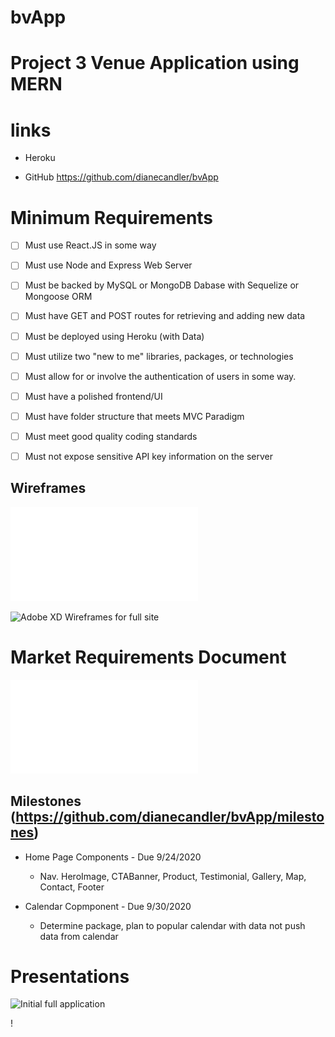 # bvApp
# Project 3 Venue Application using MERN #

# links

* Heroku

* GitHub  https://github.com/dianecandler/bvApp

# Minimum Requirements
- [ ] Must use React.JS in some way

- [ ] Must use Node and Express Web Server

- [ ] Must be backed by MySQL or MongoDB Dabase with Sequelize or Mongoose ORM

- [ ] Must have GET and POST routes for retrieving and adding new data

- [ ] Must be deployed using Heroku  (with Data)

- [ ] Must utilize two "new to me" libraries, packages, or technologies 

- [ ] Must allow for or involve the authentication of users in some way.

- [ ] Must have a polished frontend/UI

- [ ] Must have folder structure that meets MVC Paradigm

- [ ] Must meet good quality coding standards

- [ ] Must not expose sensitive API key information on the server

## Wireframes
![First draft Wireframes folder](/fileReadme/Wireframe/getStarted1.pdf)

![Adobe XD Wireframes for full site](https://xd.adobe.com/view/8ee2a4d6-8270-43d1-a5a3-aae92f6b7929-dbb1/?fullscreen)

# Market Requirements Document

![Summary of Client Requirements](/fileReadme/MktRqr.pdf)


## Milestones (https://github.com/dianecandler/bvApp/milestones)
* Home Page Components - Due 9/24/2020
    * Nav. HeroImage, CTABanner, Product, Testimonial, Gallery, Map, Contact, Footer

* Calendar Copmponent - Due 9/30/2020
    * Determine package, plan to popular calendar with data not push data from calendar

# Presentations

![Initial full application](/fileReadme/P3pres1)

!